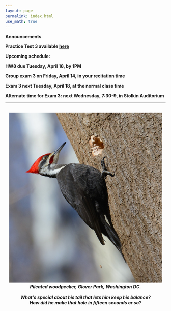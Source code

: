 ```yaml
---
layout: page 
permalink: index.html
use_math: true
---
```


**Announcements**

<b>Practice Test 3 available <a href="practice-test-3.pdf">here</a>

Upcoming schedule:

HW8 due Tuesday, April 18, by 1PM

Group exam 3 on Friday, April 14, in your recitation time

Exam 3 next Tuesday, April 18, at the normal class time

Alternate time for Exam 3: next Wednesday, 7:30-9, in Stolkin Auditorium

---

<br>

<center> <img src="woodpecker.jpg">
<br>
<em>Pileated woodpecker, Glover Park, Washington DC.<br><br>
What's special about his tail that lets him keep his balance?<br>
How did he make that hole in fifteen seconds or so?
</em>
</center>

